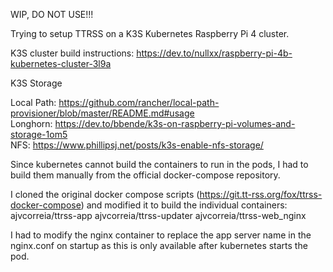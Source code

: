 WIP, DO NOT USE!!!

Trying to setup TTRSS on a K3S Kubernetes Raspberry Pi 4 cluster.

K3S cluster build instructions:
https://dev.to/nullxx/raspberry-pi-4b-kubernetes-cluster-3l9a

K3S Storage

Local Path: https://github.com/rancher/local-path-provisioner/blob/master/README.md#usage<br>
Longhorn: https://dev.to/bbende/k3s-on-raspberry-pi-volumes-and-storage-1om5<br>
NFS: https://www.phillipsj.net/posts/k3s-enable-nfs-storage/

Since kubernetes cannot build the containers to run in the pods, I had to build them manually from the official docker-compose repository.

I cloned the original docker compose scripts (https://git.tt-rss.org/fox/ttrss-docker-compose) and modified it to build the individual containers:
ajvcorreia/ttrss-app
ajvcorreia/ttrss-updater
ajvcorreia/ttrss-web_nginx

I had to modify the nginx container to replace the app server name in the nginx.conf on startup as this is only available after kubernetes starts the pod.

